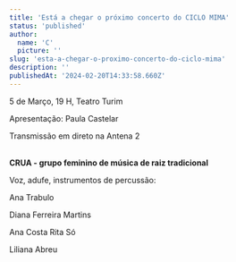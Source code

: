 ```yaml
---
title: 'Está a chegar o próximo concerto do CICLO MIMA'
status: 'published'
author:
  name: 'C'
  picture: ''
slug: 'esta-a-chegar-o-proximo-concerto-do-ciclo-mima'
description: ''
publishedAt: '2024-02-20T14:33:58.660Z'
---
```


5 de Março, 19 H, Teatro Turim 

Apresentação: Paula Castelar

Transmissão em direto na Antena 2

\
**CRUA - grupo feminino de música de raiz tradicional**

Voz, adufe, instrumentos de percussão:

Ana Trabulo

Diana Ferreira Martins

Ana Costa Rita Só

Liliana Abreu